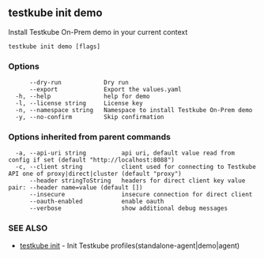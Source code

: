 
<head>
  <meta name="og:type" content="reference-doc" />
</head>

## testkube init demo

Install Testkube On-Prem demo in your current context

```
testkube init demo [flags]
```

### Options

```
      --dry-run            Dry run
      --export             Export the values.yaml
  -h, --help               help for demo
  -l, --license string     License key
  -n, --namespace string   Namespace to install Testkube On-Prem demo
  -y, --no-confirm         Skip confirmation
```

### Options inherited from parent commands

```
  -a, --api-uri string          api uri, default value read from config if set (default "http://localhost:8088")
  -c, --client string           client used for connecting to Testkube API one of proxy|direct|cluster (default "proxy")
      --header stringToString   headers for direct client key value pair: --header name=value (default [])
      --insecure                insecure connection for direct client
      --oauth-enabled           enable oauth
      --verbose                 show additional debug messages
```

### SEE ALSO

* [testkube init](testkube_init.md)	 - Init Testkube profiles(standalone-agent|demo|agent)

